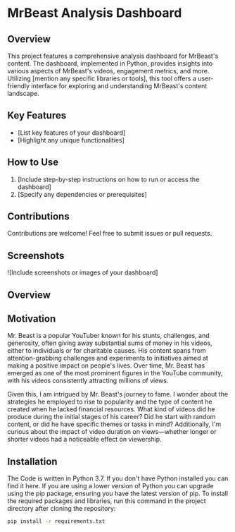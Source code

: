 # MrBeast Analysis Dashboard

## Overview

This project features a comprehensive analysis dashboard for MrBeast's content. The dashboard, implemented in Python, provides insights into various aspects of MrBeast's videos, engagement metrics, and more. Utilizing [mention any specific libraries or tools], this tool offers a user-friendly interface for exploring and understanding MrBeast's content landscape.

## Key Features
- [List key features of your dashboard]
- [Highlight any unique functionalities]

## How to Use
1. [Include step-by-step instructions on how to run or access the dashboard]
2. [Specify any dependencies or prerequisites]

## Contributions
Contributions are welcome! Feel free to submit issues or pull requests.

## Screenshots
![Include screenshots or images of your dashboard]



## **Overview**

## **Motivation**

Mr. Beast is a popular YouTuber known for his stunts, challenges, and generosity, often giving away substantial sums of money in his videos, either to individuals or for charitable causes. His content spans from attention-grabbing challenges and experiments to initiatives aimed at making a positive impact on people's lives. Over time, Mr. Beast has emerged as one of the most prominent figures in the YouTube community, with his videos consistently attracting millions of views.

Given this, I am intrigued by Mr. Beast's journey to fame. I wonder about the strategies he employed to rise to popularity and the type of content he created when he lacked financial resources. What kind of videos did he produce during the initial stages of his career? Did he start with random content, or did he have specific themes or tasks in mind? Additionally, I'm curious about the impact of video duration on views—whether longer or shorter videos had a noticeable effect on viewership.

## **Installation**

The Code is written in Python 3.7. If you don't have Python installed you can find it here. If you are using a lower version of Python you can upgrade using the pip package, ensuring you have the latest version of pip. To install the required packages and libraries, run this command in the project directory after cloning the repository:
```bash
pip install -r requirements.txt

